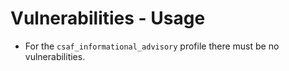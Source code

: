 # Vulnerabilities - Usage

* For the `csaf_informational_advisory` profile there must be no vulnerabilities.
